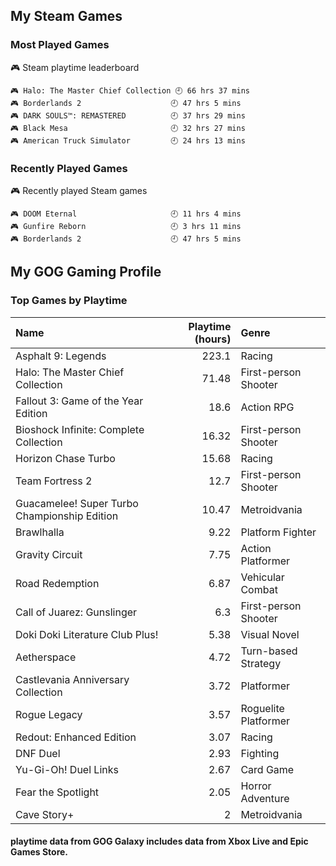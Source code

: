 ## My Steam Games

### Most Played Games
<!-- steam-box-playtime start -->
🎮 Steam playtime leaderboard
```text
🎮 Halo: The Master Chief Collection 🕘 66 hrs 37 mins
🎮 Borderlands 2                    🕘 47 hrs 5 mins
🎮 DARK SOULS™: REMASTERED          🕘 37 hrs 29 mins
🎮 Black Mesa                       🕘 32 hrs 27 mins
🎮 American Truck Simulator         🕘 24 hrs 13 mins
```
<!-- Powered by https://github.com/torresflo/steam-box-for-readme . -->
<!-- steam-box-playtime end -->

### Recently Played Games
<!-- steam-box-recent start -->
🎮 Recently played Steam games
```text
🎮 DOOM Eternal                     🕘 11 hrs 4 mins
🎮 Gunfire Reborn                   🕘 3 hrs 11 mins
🎮 Borderlands 2                    🕘 47 hrs 5 mins
```
<!-- Powered by https://github.com/torresflo/steam-box-for-readme . -->
<!-- steam-box-recent end -->

## My GOG Gaming Profile

### Top Games by Playtime
| Name                                         |   Playtime (hours) | Genre                |
|:---------------------------------------------|-------------------:|:---------------------|
| Asphalt 9: Legends                           |             223.1  | Racing               |
| Halo: The Master Chief Collection            |              71.48 | First-person Shooter |
| Fallout 3: Game of the Year Edition          |              18.6  | Action RPG           |
| Bioshock Infinite: Complete Collection       |              16.32 | First-person Shooter |
| Horizon Chase Turbo                          |              15.68 | Racing               |
| Team Fortress 2                              |              12.7  | First-person Shooter |
| Guacamelee! Super Turbo Championship Edition |              10.47 | Metroidvania         |
| Brawlhalla                                   |               9.22 | Platform Fighter     |
| Gravity Circuit                              |               7.75 | Action Platformer    |
| Road Redemption                              |               6.87 | Vehicular Combat     |
| Call of Juarez: Gunslinger                   |               6.3  | First-person Shooter |
| Doki Doki Literature Club Plus!              |               5.38 | Visual Novel         |
| Aetherspace                                  |               4.72 | Turn-based Strategy  |
| Castlevania Anniversary Collection           |               3.72 | Platformer           |
| Rogue Legacy                                 |               3.57 | Roguelite Platformer |
| Redout: Enhanced Edition                     |               3.07 | Racing               |
| DNF Duel                                     |               2.93 | Fighting             |
| Yu-Gi-Oh! Duel Links                         |               2.67 | Card Game            |
| Fear the Spotlight                           |               2.05 | Horror Adventure     |
| Cave Story+                                  |               2    | Metroidvania         |
#### playtime data from GOG Galaxy includes data from Xbox Live and Epic Games Store. 


